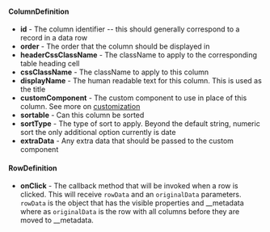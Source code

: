 #### ColumnDefinition ####

- **id** - The column identifier -- this should generally correspond to a record in a data row
- **order** - The order that the column should be displayed in
- **headerCssClassName** - The className to apply to the corresponding table heading cell
- **cssClassName** - The className to apply to this column
- **displayName** - The human readable text for this column. This is used as the title
- **customComponent** - The custom component to use in place of this column. See more on [customization](customization/)
- **sortable** - Can this column be sorted
- **sortType** - The type of sort to apply. Beyond the default string, numeric sort the only additional option currently is date
- **extraData** - Any extra data that should be passed to the custom component

#### RowDefinition ####

- **onClick** - The callback method that will be invoked when a row is clicked. This will receive `rowData` and an `originalData` parameters. `rowData` is the object that has the visible properties and __metadata where as
`originalData` is the row with all columns before they are moved to __metadata.
